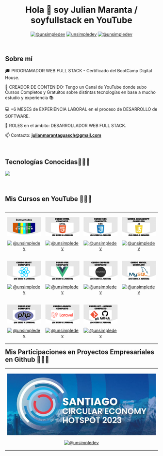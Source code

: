 <h1 align="center">Hola 👋  soy Julian Maranta / soyfullstack en YouTube </h1> 

<div>
<p align="center">
  <a href="https://www.youtube.com/channel/UCOWm85iyFimEKJPmAskbMcA" target="blank"><img width="20%" align="center" src="https://img.shields.io/badge/YouTube-FF0000?style=for-the-badge&logo=youtube&logoColor=white" alt="@unsimpledev"  /></a>
<a href="https://www.linkedin.com/in/julian-maranta-guasch/" target="blank"><img width="20%" align="center" src="https://img.shields.io/badge/LinkedIn-0077B5?style=for-the-badge&logo=linkedin&logoColor=white" alt="unsimpledev"/></a>
<a href = "mailto:julianmarantaguasch@gmail.com" target="blank"><img width="17%" align="center" src="https://img.shields.io/badge/Gmail-D14836?style=for-the-badge&logo=gmail&logoColor=white" alt="@unsimpledev"  /></a>
  </p>
  </div>
<br>
<h2>Sobre mí </h2>
<!--Intro start-->

<p align="left">
🎓 PROGRAMADOR WEB FULL STACK - Certificado del BootCamp Digital House.

🎥 CREADOR DE CONTENIDO: Tengo un Canal de YouTube donde subo Cursos Completos y Gratuitos sobre distintas tecnologías en base a mucho estudio y experiencia 📚

💻 +6 MESES de EXPERIENCIA LABORAL en el proceso de DESARROLLO de SOFTWARE.

📝 ROLES en el ámbito: DESARROLLADOR WEB FULL STACK. 

📫 Contacto: **julianmarantaguasch@gmail.com**
<!--Intro end-->
  </p>
<br>

<h2 >Tecnologías Conocidas👨🏻‍💻</h2>
<!--tech stack icons-->
<p align="left">
  <a href="https://skillicons.dev">
    <img src="https://skillicons.dev/icons?i=html,css,sass,bootstrap,tailwind,js,ts,react,redux,nextjs,vue,vite,babel,webpack,express,postman,nodejs,sequelize,mysql,aws,codepen,laravel,php,docker,graphql,py,django,flask,git,github,bash,powershell,vscode,heroku,linux,figma,xd,ai,ps&perline=12" />
  </a>
</p>
<br>
<!-------------------------->
<div id="proyectos">
<h2 >Mis Cursos en YouTube 👨🏻‍💻</h2>

<table align="left">
  <tr border="none">
    <td width="25%" align="center">
      <p align="center">
        <a href="https://www.youtube.com/channel/UCOWm85iyFimEKJPmAskbMcA" title="Go to Source">
          <img align="center" width=100% src="https://raw.githubusercontent.com/julianMaranta/julianMaranta/main/assets/Bienvenidos.jpg" alt="VIDEO" />
        </a>
      </p>
      <p align="center">
        <a href="https://www.youtube.com/channel/UCOWm85iyFimEKJPmAskbMcA" target="blank"><img align="center" src="https://img.shields.io/badge/YouTube-FF0000?style=for-the-badge&logo=youtube&logoColor=white" alt="@unsimpledev" /></a>
      </p>
    </td>
    <td width="25%" align="center">
      <!-- Second course -->
      <p align="center">
        <a href="https://www.youtube.com/watch?v=bTIeIJpBnBU&t=106s&ab_channel=SoyFullStack" title="Go to Source">
          <img align="center" width=100% src="https://raw.githubusercontent.com/julianMaranta/julianMaranta/main/assets/PORTADA HTML.png" alt="VIDEO" />
        </a>
      </p>
      <p align="center">
        <a href="https://www.youtube.com/watch?v=bTIeIJpBnBU&t=106s&ab_channel=SoyFullStack" target="blank"><img align="center" src="https://img.shields.io/badge/YouTube-FF0000?style=for-the-badge&logo=youtube&logoColor=white" alt="@unsimpledev" /></a>
      </p>
    </td>
    <td width="25%" align="center">
      <!-- Third course -->
      <p align="center">
        <a href="https://www.youtube.com/watch?v=QmPqcVGxEnU&t=13s&ab_channel=SoyFullStack" title="Go to Source">
          <img align="center" width=100% src="https://raw.githubusercontent.com/julianMaranta/julianMaranta/main/assets/CSS PORTADA - REHACER SVG.png" alt="VIDEO" />
        </a>
      </p>
      <p align="center">
        <a href="https://www.youtube.com/watch?v=QmPqcVGxEnU&t=13s&ab_channel=SoyFullStack" target="blank"><img align="center" src="https://img.shields.io/badge/YouTube-FF0000?style=for-the-badge&logo=youtube&logoColor=white" alt="@unsimpledev" /></a>
      </p>
    </td>
    <td width="25%" align="center">
      <!-- Fourth course -->
      <p align="center">
        <a href="https://www.youtube.com/watch?v=ZHEuGinvXko&t=34s&ab_channel=SoyFullStack" title="Go to Source">
          <img align="center" width=100% src="https://raw.githubusercontent.com/julianMaranta/julianMaranta/main/assets/JS PORTADA.png" alt="VIDEO" />
        </a>
      </p>
      <p align="center">
        <a href="https://www.youtube.com/watch?v=ZHEuGinvXko&t=34s&ab_channel=SoyFullStack" target="blank"><img align="center" src="https://img.shields.io/badge/YouTube-FF0000?style=for-the-badge&logo=youtube&logoColor=white" alt="@unsimpledev" /></a>
      </p>
    </td>
  </tr>
  <!-- Second row of courses -->
  <tr border="none">
    <td width="25%" align="center">
      <!-- Fifth course -->
      <p align="center">
        <a href="https://www.youtube.com/watch?v=IXl2bCiQhc0&t=139s&ab_channel=SoyFullStack" title="Go to Source">
          <img align="center" width=100% src="https://raw.githubusercontent.com/julianMaranta/julianMaranta/main/assets/PORTADA REACT.png" alt="VIDEO" />
        </a>
      </p>
      <p align="center">
        <a href="https://www.youtube.com/watch?v=IXl2bCiQhc0&t=139s&ab_channel=SoyFullStack" target="blank"><img align="center" src="https://img.shields.io/badge/YouTube-FF0000?style=for-the-badge&logo=youtube&logoColor=white" alt="@unsimpledev" /></a>
      </p>
    </td>
    <td width="25%" align="center">
      <!-- Sixth course -->
      <p align="center">
        <a href="https://www.youtube.com/watch?v=JLVr-Zyhqkc&t=2516s&ab_channel=SoyFullStack" title="Go to Source">
          <img align="center" width=100% src="https://raw.githubusercontent.com/julianMaranta/julianMaranta/main/assets/VUE PORTADA.png" alt="VIDEO" />
        </a>
      </p>
      <p align="center">
        <a href="https://www.youtube.com/watch?v=JLVr-Zyhqkc&t=2516s&ab_channel=SoyFullStack" target="blank"><img align="center" src="https://img.shields.io/badge/YouTube-FF0000?style=for-the-badge&logo=youtube&logoColor=white" alt="@unsimpledev" /></a>
      </p>
    </td>
    <td width="25%" align="center">
      <!-- Seventh course -->
      <p align="center">
        <a href="https://www.youtube.com/watch?v=mdWefVBaxqU&t=124s&ab_channel=SoyFullStack" title="Go to Source">
          <img align="center" width=100% src="https://raw.githubusercontent.com/julianMaranta/julianMaranta/main/assets/EXPRESS PORTADA.png" alt="VIDEO" />
        </a>
      </p>
      <p align="center">
        <a href="https://www.youtube.com/watch?v=mdWefVBaxqU&t=124s&ab_channel=SoyFullStack" target="blank"><img align="center" src="https://img.shields.io/badge/YouTube-FF0000?style=for-the-badge&logo=youtube&logoColor=white" alt="@unsimpledev" /></a>
      </p>
    </td>
    <td width="25%" align="center">
      <!-- Eighth course -->
      <p align="center">
        <a href="https://www.youtube.com/watch?v=xahDao0G_Bg&t=152s&ab_channel=SoyFullStack" title="Go to Source">
          <img align="center" width=100% src="https://raw.githubusercontent.com/julianMaranta/julianMaranta/main/assets/MYSQL PORTADA.png" alt="VIDEO" />
        </a>
      </p>
      <p align="center">
        <a href="https://www.youtube.com/watch?v=xahDao0G_Bg&t=152s&ab_channel=SoyFullStack" target="blank"><img align="center" src="https://img.shields.io/badge/YouTube-FF0000?style=for-the-badge&logo=youtube&logoColor=white" alt="@unsimpledev" /></a>
      </p>
    </td>
  </tr>

  <!-- Third row of courses -->
  <tr border="none">
    <td width="25%" align="center">
      <!-- Ninth course -->
      <p align="center">
        <a href="https://www.youtube.com/watch?v=rvzKqTZn25c&t=301s&ab_channel=SoyFullStack" title="Go to Source">
          <img align="center" width=100% src="https://raw.githubusercontent.com/julianMaranta/julianMaranta/main/assets/PHP PORTADA.png" alt="VIDEO" />
        </a>
      </p>
      <p align="center">
        <a href="https://www.youtube.com/watch?v=rvzKqTZn25c&t=301s&ab_channel=SoyFullStack" target="blank"><img align="center" src="https://img.shields.io/badge/YouTube-FF0000?style=for-the-badge&logo=youtube&logoColor=white" alt="@unsimpledev" /></a>
      </p>
    </td>
    <td width="25%" align="center">
      <!-- Tenth course -->
      <p align="center">
        <a href="https://www.youtube.com/watch?v=AtQ2Atr5UWI&t=1856s&ab_channel=SoyFullStack" title="Go to Source">
          <img align="center" width=100% src="https://raw.githubusercontent.com/julianMaranta/julianMaranta/main/assets/LARAVEL PORTADA.png" alt="VIDEO" />
        </a>
      </p>
      <p align="center">
        <a href="https://www.youtube.com/watch?v=AtQ2Atr5UWI&t=1856s&ab_channel=SoyFullStack" target="blank"><img align="center" src="https://img.shields.io/badge/YouTube-FF0000?style=for-the-badge&logo=youtube&logoColor=white" alt="@unsimpledev" /></a>
      </p>
    </td>
    <td width="25%" align="center">
      <!-- Eleventh course -->
      <p align="center">
        <a href="https://www.youtube.com/watch?v=XDZ9Gqcr4c4&t=1s&ab_channel=SoyFullStack" title="Go to Source">
          <img align="center" width=100% src="https://raw.githubusercontent.com/julianMaranta/julianMaranta/main/assets/GIT + GITHUB PORTADA.png" alt="VIDEO" />
        </a>
      </p>
      <p align="center">
        <a href="https://www.youtube.com/watch?v=XDZ9Gqcr4c4&t=1s&ab_channel=SoyFullStack" target="blank"><img align="center" src="https://img.shields.io/badge/YouTube-FF0000?style=for-the-badge&logo=youtube&logoColor=white" alt="@unsimpledev" /></a>
      </p>
    </td>

  
  </tr>

</table>
</div>
<br>
<br><br>
<br>
<br><br><br>
<br><br>
<div id="proyectos">
<h2 >Mis Participaciones en Proyectos Empresariales en Github 👨🏻‍💻</h2>

<table align="center" >
<tr border="none">
  <td width="25%" align="center">
    <p align="center">
     <a href="https://github.com/julianMaranta/ENTERPRISE-INSCRIPTION-FORM-Circular-Economy-Hot-Spot-Chile-2023-Enterprise-Project-Participation" title="Go to Source">
        <img align="center" width=100% src="https://raw.githubusercontent.com/julianMaranta/julianMaranta/main/assets/HOTSPOT LOGO.png"   alt="VIDEO" /></a>
      </p>
    <p align="center">
      <a href="https://github.com/julianMaranta/ENTERPRISE-INSCRIPTION-FORM-Circular-Economy-Hot-Spot-Chile-2023-Enterprise-Project-Participation" target="blank"><img width="30%" align="center" src="https://img.shields.io/badge/GitHub-100000?style=for-the-badge&logo=github&logoColor=white" alt="@unsimpledev" /></a>
    </p>       
</td>
    <!-------------
<td width="25%" align="center">
    <p align="center">
     <a href="https://github.com/julianMaranta/ENTERPRISE-WEB-PAGE-Hogar-De-Cristo-Chile-2023-Enterprise-Project-Participation" title="Go to Source">
        <img align="center" width=100% src="https://raw.githubusercontent.com/julianMaranta/julianMaranta/main/assets/HOGARCRISTO LOGO.png"   alt="VIDEO" /></a>
      </p>
    <p align="center">
      <a href="https://github.com/julianMaranta/ENTERPRISE-WEB-PAGE-Hogar-De-Cristo-Chile-2023-Enterprise-Project-Participation" target="blank"><img width="40%" align="center" src="https://img.shields.io/badge/GitHub-100000?style=for-the-badge&logo=github&logoColor=white" alt="@unsimpledev" /></a>
    </p>       
</td>
------------->
  
</tr>
</table>
  </div>
<br>
<br><br>
<br>
<br><br><br>
<br><br>

<!------------------------->


<!--- stats (end) -->
